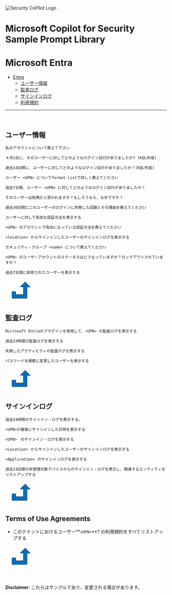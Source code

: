 ![Security CoPilot Logo](https://github.com/ninjyanaka/Copilot-For-Security/blob/main/Promptbook%20samples/ic_fluent_copilot_64_64%402x.png)
# Microsoft Copilot for Security Sample Prompt Library

# Microsoft Entra

- [Entra](#entra)
  - [ユーザー情報](#user-details)
  - [監査ログ](#audit-logs)
  - [サインインログ](#sign-in-logs)
  - [利用規約](terms-of-use-agreements)

***
&nbsp;
## ユーザー情報
<a name="User Details"></a>
 ```
 私のアカウントについて教えて下さい
 ```

 ```
４月1日に、そのユーザーに対してどのようなログイン試行がありましたか? (KQL作成)
 ```

 ```
過去14日間に、ユーザーに対してどのようなログイン試行がありましたか？(KQL作成)
 ```
```
ユーザー <UPN> についてformat-listで詳しく教えてください
```
```
過去7日間、ユーザー <UPN> に対してどのようなログイン試行がありましたか？
```
```
そのユーザーは危険だと思われますか？もしそうなら、なぜですか？
```
```
過去30日間にこのユーザーのログインに失敗した回数とその理由を教えてください
```
```
ユーザーに対して有効な認証方法を表示する
```
```
<UPN> のアカウントで有効になっている認証方法を教えてください
```
```
<location> からサインインしたユーザーのサインインログを表示する
```
```
セキュリティ・グループ <name> について教えてください
```
```
<UPN> のユーザーアカウントのステータスはどうなっていますか？ロックアウトされていますか？
```
```
過去7日間に削除されたユーザーを表示する
```

&nbsp;
[![alt text](../../Images/backtotop.svg)](#entra)

## 監査ログ

```
Microsoft Entraのプラグインを使用して、<UPN> の監査ログを表示する
```
```
過去24時間の監査ログを表示する
```
```
失敗したアクティビティの監査ログを表示する
```
```
パスワードを頻繁に変更したユーザーを表示する
```

&nbsp;
[![alt text](../../Images/backtotop.svg)](#entra)

## サインインログ

```
過去24時間のサインイン・ログを表示する。
```
```
<UPN>が最後にサインインした日時を表示する
```
```
<UPN>　のサインイン・ログを表示する
```
```
<Location> からサインインしたユーザーのサインインログを表示する
```
```
<Application> のサインインログを表示する
```
```
過去14日間の非管理対象デバイスからのサインイン・ログを表示し、関連するエンティティをリストアップする
```

&nbsp;
[![alt text](../../Images/backtotop.svg)](#entra)

## Terms of Use Agreements

- このテナントにおけるユーザー**_`<UPN>`_**? の利用規約をすべてリストアップする

&nbsp;
[![alt text](../../Images/backtotop.svg)](#entra)

&nbsp;

**Disclaimer**: これらはサンプルであり、変更される場合があります。

